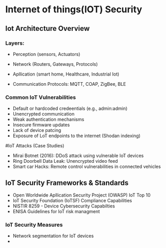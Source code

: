 # Internet of things(IOT) Security 
## Iot Architecture Overview 

### Layers:
- Perception (sensors, Actuators)
- Network (Routers, Gateways, Protocols)
- Apllication (smart home, Healthcare, Industrial Iot)

- Communication Protocols: MQTT, COAP, ZigBee, BLE

### Common IoT Vulnerabilities
- Default or hardcoded credeentials (e.g., admin:admin)
- Unencrypted communication
- Weak authentication mechanisms
- Insecure firmware updates
- Lack of device patcing
- Exposure of LoT endpoints to the internet (Shodan indexing)

#IoT Attacks (Case Studies)
- Mirai Botnet (2016): DDoS attack using vulnerable IoT devices
- Ring Doorbell Data Leak: Unencrypted video feed
- Smart car Hacks: Remote control vulnerabilities in connected vehicles

## IoT Security Frameworks & Standards 
- Open Worldwide Apllication Security Project (OWASP) IoT Top 10
- IoT Security Foundation (IoTSF) Compliance Capabilities
- NISTIR 8259 - Device Cybersecurity Capabilties
- ENISA Guidelines for IoT risk managment

### IoT Security Measures
- Network segmentation for IoT devices
- 
